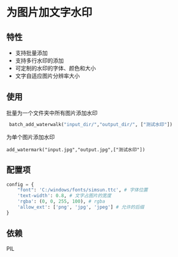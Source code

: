 # 为图片加文字水印

## 特性
* 支持批量添加
* 支持多行水印的添加
* 可定制的水印的字体、颜色和大小
* 文字自适应图片分辨率大小

##  使用
批量为一个文件夹中所有图片添加水印
```python
 batch_add_waterwalk("input_dir/","output_dir/", ["测试水印"]) 
```
为单个图片添加水印
```
add_watermark("input.jpg","output.jpg",["测试水印"])
```

## 配置项
```python
config = {
    "font": 'C:/windows/fonts/simsun.ttc', # 字体位置
    'text-width': 0.8, # 文字占图片的宽度
    'rgba': (0, 0, 255, 100), # rgba
    'allow_ext': ['png', 'jpg', 'jpeg'] # 允许的后缀
}
```
## 依赖
PIL
